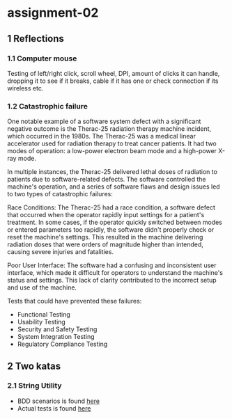 # assignment-02

## 1 Reflections

### 1.1 Computer mouse
    
Testing of left/right click, scroll wheel, DPI, amount of clicks it can handle, dropping it to see if it breaks, cable if it has one or check connection if its wireless etc.

### 1.2 Catastrophic failure
    
One notable example of a software system defect with a significant negative outcome is the Therac-25 radiation therapy machine incident, which occurred in the 1980s. The Therac-25 was a medical linear accelerator used for radiation therapy to treat cancer patients. It had two modes of operation: a low-power electron beam mode and a high-power X-ray mode.

In multiple instances, the Therac-25 delivered lethal doses of radiation to patients due to software-related defects. The software controlled the machine's operation, and a series of software flaws and design issues led to two types of catastrophic failures:

Race Conditions: The Therac-25 had a race condition, a software defect that occurred when the operator rapidly input settings for a patient's treatment. In some cases, if the operator quickly switched between modes or entered parameters too rapidly, the software didn't properly check or reset the machine's settings. This resulted in the machine delivering radiation doses that were orders of magnitude higher than intended, causing severe injuries and fatalities.

Poor User Interface: The software had a confusing and inconsistent user interface, which made it difficult for operators to understand the machine's status and settings. This lack of clarity contributed to the incorrect setup and use of the machine.

Tests that could have prevented these failures:
- Functional Testing
- Usability Testing
- Security and Safety Testing
- System Integration Testing
- Regulatory Compliance Testing

## 2 Two katas

### 2.1 String Utility

- BDD scenarios is found [here](./Katas/src/main/resources/StringUtility.feature)
- Actual tests is found [here](./Katas/src/test/StringUtility.java)
    
